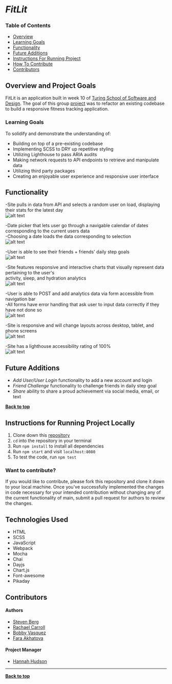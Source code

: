 # *FitLit*

### Table of Contents
- [Overview](#overview-and-project-goals)
- [Learning Goals](#learning-goals)
- [Functionality](#functionality)
- [Future Additions](#future-additions)
- [Instructions For Running Project](#instructions-for-running-project-locally)
- [How To Contribute](#want-to-contribute)
- [Contributors](#contributors)

## Overview and Project Goals
FitLit is an application built in week 10 of [Turing School of Software and Design](https://turing.io/).  The goal of this group [project](https://frontend.turing.edu/projects/module-2/refactor-tractor.html) was to refactor an existing codebase to build a responsive fitness tracking application.

### Learning Goals

To solidify and demonstrate the understanding of:

- Building on top of a pre-existing codebase
- Implementing SCSS to DRY up repetitive styling
- Utilizing Lighthouse to pass ARIA audits
- Making network requests to API endpoints to retrieve and manipulate data
- Utilizing third party packages
- Creating an enjoyable user experience and responsive user interface

## Functionality

-Site pulls in data from API and selects a random user on load, displaying their stats for the latest day<br>
![alt text](https://media.giphy.com/media/MrNwZqVPeOlpcu4F0I/giphy.gif "Demo of random user on load")

-Date picker that lets user go through a navigable calendar of dates corresponding to the current users data<br>
-Choosing a date loads the data corresponding to selection<br>
![alt text](https://media.giphy.com/media/dTbWqLdK5LH3mvsxiv/giphy.gif "Demo of site date picker")

-User is able to see their friends + friends' daily step goals<br>
![alt text](https://media.giphy.com/media/fr6WYH3SC24K8suBIw/giphy.gif "Demo of friends list")

-Site features responsive and interactive charts that visually represent data pertaining to the user's<br>
activity, sleep, and hydration analytics<br>
![alt text](https://media.giphy.com/media/3NnAxDGExfDxBPPx6k/giphy.gif "Demo of interactive charts")

-User is able to POST and add analytics data via form accessible from navigation bar<br>
-All forms have error handling that ask user to input data correctly if they have not done so<br>
![alt text](https://media.giphy.com/media/pJZ3ik3nCeiADf19Fm/giphy.gif "Demo of POST form")

-Site is responsive and will change layouts across desktop, tablet, and phone screens<br>
![alt text](https://media.giphy.com/media/2yn1mr4EHfQhM755a4/giphy.gif "Demo of responsiveness across media")

-Site has a lighthouse accessibility rating of 100%<br>
![alt text](https://i.ibb.co/3chcGQn/Screen-Shot-2021-06-08-at-10-25-42-PM.png "Accessibility rating")


## Future Additions

- *Add User/User Login* functionality to add a new account and login
- *Friend Challenge* functionality to challenge friends in daily step goal
- *Share* ability to share a proud achievement via social media, email, or text

**[Back to top](#table-of-contents)**

## Instructions for Running Project Locally

1. Clone down this [repository](https://github.com/hoomberto/refactor-tractor-fitlit)
2. `cd` into the repository in your terminal
3. Run `npm install` to install all dependencies
4. Run `npm start` and visit `localhost:8080`
5. To test the code, run `npm test`

### Want to contribute?
If you would like to contribute, please fork this repository and clone it down to your local machine. Once you've successfully implemented the changes in code necessary for your intended contribution without changing any of the current functionality of main, submit a pull request for authors to review the changes.

## Technologies Used

- HTML
- SCSS
- JavaScript
- Webpack
- Mocha
- Chai
- Dayjs
- Chart.js
- Font-awesome
- Pikaday

## Contributors
#### Authors
- [Steven Berg](https://github.com/saberg1)
- [Rachael Carroll](https://github.com/rachaelcarroll)
- [Bobby Vasquez](https://github.com/hoomberto)
- [Fara Akhatova](https://github.com/Fakhatova)

#### Project Manager
- [Hannah Hudson](https://github.com/hannahhch)

**************************************************************************

**[Back to top](#table-of-contents)**
